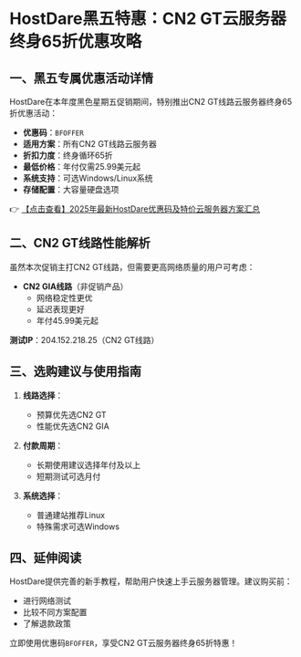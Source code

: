 # HostDare黑五特惠：CN2 GT云服务器终身65折优惠攻略

## 一、黑五专属优惠活动详情

HostDare在本年度黑色星期五促销期间，特别推出CN2 GT线路云服务器终身65折优惠活动：

- **优惠码**：`BFOFFER`
- **适用方案**：所有CN2 GT线路云服务器
- **折扣力度**：终身循环65折
- **最低价格**：年付仅需25.99美元起
- **系统支持**：可选Windows/Linux系统
- **存储配置**：大容量硬盘选项

👉 [【点击查看】2025年最新HostDare优惠码及特价云服务器方案汇总](https://bit.ly/hostdare)

## 二、CN2 GT线路性能解析

虽然本次促销主打CN2 GT线路，但需要更高网络质量的用户可考虑：

- **CN2 GIA线路**（非促销产品）
  - 网络稳定性更优
  - 延迟表现更好
  - 年付45.99美元起

**测试IP**：204.152.218.25（CN2 GT线路）

## 三、选购建议与使用指南

1. **线路选择**：
   - 预算优先选CN2 GT
   - 性能优先选CN2 GIA

2. **付款周期**：
   - 长期使用建议选择年付及以上
   - 短期测试可选月付

3. **系统选择**：
   - 普通建站推荐Linux
   - 特殊需求可选Windows

## 四、延伸阅读

HostDare提供完善的新手教程，帮助用户快速上手云服务器管理。建议购买前：
- 进行网络测试
- 比较不同方案配置
- 了解退款政策

立即使用优惠码`BFOFFER`，享受CN2 GT云服务器终身65折特惠！